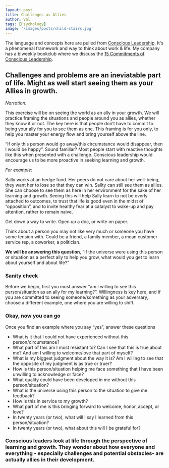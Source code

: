 ```yaml
---
layout: post
title: Challenges as Allies
author: Val
tags: [Psychology]
image: '/images/posts/child-stairs.jpg'
---
```


The language and concepts here are pulled from [Conscious Leadership](https://conscious.is/). It's a phenomenal framework and way to think about work & life. My company has a biweekly bookclub where we discuss the [15 Commitments of Conscious Leadership](https://www.amazon.com/15-Commitments-Conscious-Leadership-Sustainable-ebook/dp/B00R3MHWUE).

## Challenges and problems are an ineviatable part of life. Might as well start seeing them as your Allies in growth.

*Narration:*

This exercise will be on seeing the world as an ally in your growth. We will practice framing the situations and people around you as allies, whether they know it or not. The key here is that people don’t have to commit to being your ally for you to see them as one. This framing is for you only, to help you master your energy flow and bring yourself above the line. 


“If only this person would go away/this circumstance would disappear, then I would be happy”. Sound familiar? Most people start with reactive thoughts like this when presented with a challenge. Conscious leadership would encourage us to be more proactive in seeking learning and growth.


*For example:*

Sally works at an hedge fund. Her peers do not care about her well-being, they want her to lose so that they can win. Sallty can still see them as allies. She can choose to see them as here in her environment for the sake of her learning and growth. Seeing this will help Sally learn to not be overly attached to outcomes, to trust that life is good even in the midst of “opposition”, and to invite healthy fear at a catalyst to wake-up and pay attention, rather to remain naive. 


Get down a way to write. Open up a doc, or write on paper.


Think about a person you may not like very much or someone you have some tension with. Could be a friend, a family member, a mean customer service rep, a coworker, a politician. 


**We will be answering this question**, “If the universe were using this person or situation as a perfect ally to help you grow, what would you get to learn about yourself and about life?”

### Sanity check
Before we begin, first you must answer “am I willing to see this person/situation as an ally for my learning?”. Willingness is key here, and if you are committed to seeing someone/something as your adversary, choose a different example, one where you are willing to shift. 

### Okay, now you can go

Once you find an example where you say “yes”, answer these questions

* What is it that I could not have experienced without this person/circumstance?
* What part of this am I most resistant to? Can I see that this is true about me? And am I willing to welcome/love that part of myself?
* What is my biggest judgment about the way it is? Am I willing to see that the opposite of my judgment is as true or truer?
* How is this person/situation helping me face something that I have been unwilling to acknowledge or face?
* What quality could have been developed in me without this person/situation?
* What is the universe using this person to the situation to give me feedback?
* How is this in service to my growth?
* What part of me is this bringing forward to welcome, honor, accept, or love?
* In twenty years (or two), what will I say I learned from this person/situation?
* In twenty years (or two), what about this will I be grateful for?

### Conscious leaders look at life through the perspective of learning and growth. They wonder about how everyone and everything - especially challenges and potential obstacles- are actually allies in their development.
